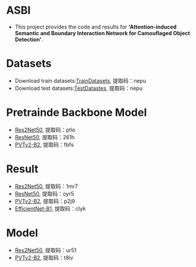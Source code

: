# ASBI
* This project provides the code and results for **'Attention-induced Semantic and Boundary Interaction Network for Camouflaged Object Detection'**.
# Datasets
* Download train datasets:[TrainDatasets](https://pan.baidu.com/s/1QSwZK_fJWdznkmyBli2fdg), 提取码：nepu
* Download test datasets:[TestDatastes](https://pan.baidu.com/s/1akzyy9olDdorKIvToDx0qQ), 提取码：nepu 

# Pretrainde Backbone Model
* [Res2Net50](https://pan.baidu.com/s/1DEl-jbuv73hU5mKJGUXocg), 提取码：ptlo
* [ResNet50](https://pan.baidu.com/s/1o1l-lbeyJbtN2MpP1BX1LQ), 提取码：261h
* [PVTv2-B2](https://pan.baidu.com/s/1vJWC7zdXLRZTJGVJ0UGB5w), 提取码：fbfs

# Result
* [Res2Net50](https://pan.baidu.com/s/1WaXNt-08IiVE7g9kQqOWKw), 提取码：1mr7
* [ResNet50](https://pan.baidu.com/s/1eVLmkncX_4-_sSTA8tX2dQ), 提取码：oyr5
* [PVTv2-B2](https://pan.baidu.com/s/1dsDbuEekDSh-2d2FmUi3JA), 提取码：p2j9
* [EfficientNet-B1](https://pan.baidu.com/s/15QS_J96sPclN_RGir7MeXA), 提取码：clyk

# Model
* [Res2Net50](https://pan.baidu.com/s/1o5cgmuGlI-U5ToCZ8OmpcQ), 提取码：ur51
* [PVTv2-B2](https://pan.baidu.com/s/17QVruX7UHAT6WAAUWZoR9Q), 提取码：t8iv

